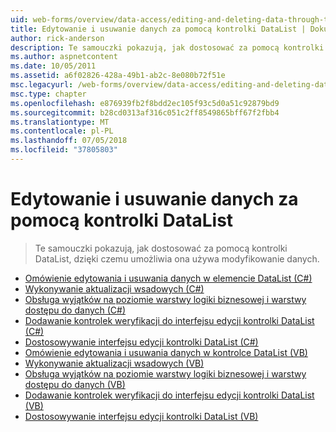 ```yaml
---
uid: web-forms/overview/data-access/editing-and-deleting-data-through-the-datalist/index
title: Edytowanie i usuwanie danych za pomocą kontrolki DataList | Dokumentacja firmy Microsoft
author: rick-anderson
description: Te samouczki pokazują, jak dostosować za pomocą kontrolki DataList, dzięki czemu umożliwia ona używa modyfikowanie danych.
ms.author: aspnetcontent
ms.date: 10/05/2011
ms.assetid: a6f02826-428a-49b1-ab2c-8e080b72f51e
msc.legacyurl: /web-forms/overview/data-access/editing-and-deleting-data-through-the-datalist
msc.type: chapter
ms.openlocfilehash: e876939fb2f8bdd2ec105f93c5d0a51c92879bd9
ms.sourcegitcommit: b28cd0313af316c051c2ff8549865bff67f2fbb4
ms.translationtype: MT
ms.contentlocale: pl-PL
ms.lasthandoff: 07/05/2018
ms.locfileid: "37805803"
---
```

<a name="editing-and-deleting-data-through-the-datalist"></a>Edytowanie i usuwanie danych za pomocą kontrolki DataList
====================
> Te samouczki pokazują, jak dostosować za pomocą kontrolki DataList, dzięki czemu umożliwia ona używa modyfikowanie danych.


- [Omówienie edytowania i usuwania danych w elemencie DataList (C#)](an-overview-of-editing-and-deleting-data-in-the-datalist-cs.md)
- [Wykonywanie aktualizacji wsadowych (C#)](performing-batch-updates-cs.md)
- [Obsługa wyjątków na poziomie warstwy logiki biznesowej i warstwy dostępu do danych (C#)](handling-bll-and-dal-level-exceptions-cs.md)
- [Dodawanie kontrolek weryfikacji do interfejsu edycji kontrolki DataList (C#)](adding-validation-controls-to-the-datalist-s-editing-interface-cs.md)
- [Dostosowywanie interfejsu edycji kontrolki DataList (C#)](customizing-the-datalist-s-editing-interface-cs.md)
- [Omówienie edytowania i usuwania danych w kontrolce DataList (VB)](an-overview-of-editing-and-deleting-data-in-the-datalist-vb.md)
- [Wykonywanie aktualizacji wsadowych (VB)](performing-batch-updates-vb.md)
- [Obsługa wyjątków na poziomie warstwy logiki biznesowej i warstwy dostępu do danych (VB)](handling-bll-and-dal-level-exceptions-vb.md)
- [Dodawanie kontrolek weryfikacji do interfejsu edycji kontrolki DataList (VB)](adding-validation-controls-to-the-datalist-s-editing-interface-vb.md)
- [Dostosowywanie interfejsu edycji kontrolki DataList (VB)](customizing-the-datalist-s-editing-interface-vb.md)
